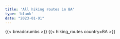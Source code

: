 ```yaml
---
title: 'All hiking routes in BA'
type: 'blank'
date: "2023-01-01"
---
```


{{< breadcrumbs >}}
{{< hiking_routes country=BA >}}
